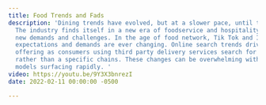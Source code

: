 ```yaml
---
title: Food Trends and Fads
description: 'Dining trends have evolved, but at a slower pace, until the pandemic.
  The industry finds itself in a new era of foodservice and hospitality adapting to
  new demands and challenges. In the age of food network, Tik Tok and Instagram consumer
  expectations and demands are ever changing. Online search trends drive the restaurants’
  offering as consumers using third party delivery services search for type of menu
  rather than a specific chains. These changes can be overwhelming with new business
  models surfacing rapidly. '
video: https://youtu.be/9Y3X3bnrezI
date: 2022-02-11 00:00:00 -0500

---
```

